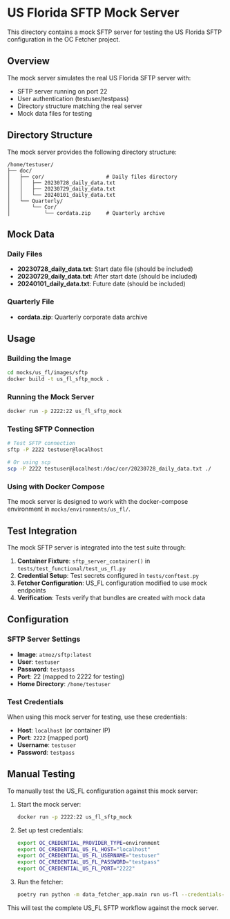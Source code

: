 # US Florida SFTP Mock Server

This directory contains a mock SFTP server for testing the US Florida SFTP configuration in the OC Fetcher project.

## Overview

The mock server simulates the real US Florida SFTP server with:
- SFTP server running on port 22
- User authentication (testuser/testpass)
- Directory structure matching the real server
- Mock data files for testing

## Directory Structure

The mock server provides the following directory structure:
```
/home/testuser/
├── doc/
│   ├── cor/                    # Daily files directory
│   │   ├── 20230728_daily_data.txt
│   │   ├── 20230729_daily_data.txt
│   │   └── 20240101_daily_data.txt
│   └── Quarterly/
│       └── Cor/
│           └── cordata.zip     # Quarterly archive
```

## Mock Data

### Daily Files
- **20230728_daily_data.txt**: Start date file (should be included)
- **20230729_daily_data.txt**: After start date (should be included)
- **20240101_daily_data.txt**: Future date (should be included)

### Quarterly File
- **cordata.zip**: Quarterly corporate data archive

## Usage

### Building the Image
```bash
cd mocks/us_fl/images/sftp
docker build -t us_fl_sftp_mock .
```

### Running the Mock Server
```bash
docker run -p 2222:22 us_fl_sftp_mock
```

### Testing SFTP Connection
```bash
# Test SFTP connection
sftp -P 2222 testuser@localhost

# Or using scp
scp -P 2222 testuser@localhost:/doc/cor/20230728_daily_data.txt ./
```

### Using with Docker Compose
The mock server is designed to work with the docker-compose environment in `mocks/environments/us_fl/`.

## Test Integration

The mock SFTP server is integrated into the test suite through:

1. **Container Fixture**: `sftp_server_container()` in `tests/test_functional/test_us_fl.py`
2. **Credential Setup**: Test secrets configured in `tests/conftest.py`
3. **Fetcher Configuration**: US_FL configuration modified to use mock endpoints
4. **Verification**: Tests verify that bundles are created with mock data

## Configuration

### SFTP Server Settings
- **Image**: `atmoz/sftp:latest`
- **User**: `testuser`
- **Password**: `testpass`
- **Port**: 22 (mapped to 2222 for testing)
- **Home Directory**: `/home/testuser`

### Test Credentials
When using this mock server for testing, use these credentials:
- **Host**: `localhost` (or container IP)
- **Port**: `2222` (mapped port)
- **Username**: `testuser`
- **Password**: `testpass`

## Manual Testing

To manually test the US_FL configuration against this mock server:

1. Start the mock server:
   ```bash
   docker run -p 2222:22 us_fl_sftp_mock
   ```

2. Set up test credentials:
   ```bash
   export OC_CREDENTIAL_PROVIDER_TYPE=environment
   export OC_CREDENTIAL_US_FL_HOST="localhost"
   export OC_CREDENTIAL_US_FL_USERNAME="testuser"
   export OC_CREDENTIAL_US_FL_PASSWORD="testpass"
   export OC_CREDENTIAL_US_FL_PORT="2222"
   ```

3. Run the fetcher:
   ```bash
   poetry run python -m data_fetcher_app.main run us-fl --credentials-provider env
   ```

This will test the complete US_FL SFTP workflow against the mock server.
